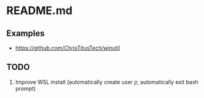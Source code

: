 # README.md

## Examples

- <https://github.com/ChrisTitusTech/winutil>

## TODO

1. Improve WSL install (automatically create user jr, automatically exit bash prompt)
